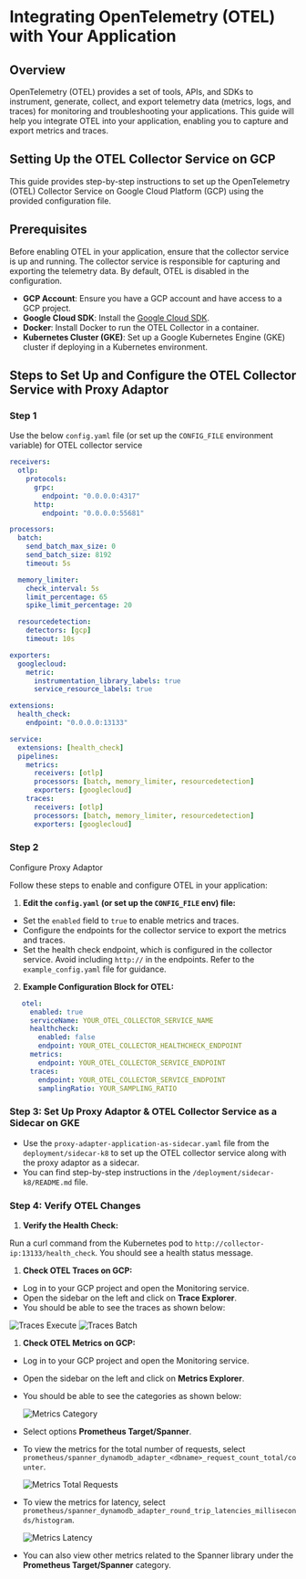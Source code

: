# Integrating OpenTelemetry (OTEL) with Your Application

## Overview

OpenTelemetry (OTEL) provides a set of tools, APIs, and SDKs to
instrument, generate, collect, and export telemetry data (metrics, logs, and traces)
for monitoring and troubleshooting your applications. This guide will help you integrate
OTEL into your application, enabling you to capture and export metrics and traces.

## Setting Up the OTEL Collector Service on GCP

This guide provides step-by-step instructions to set up the
OpenTelemetry (OTEL) Collector Service on
Google Cloud Platform (GCP) using the provided configuration file.

## Prerequisites

Before enabling OTEL in your application, ensure that
the collector service is up and running.
The collector service is responsible for capturing
and exporting the telemetry data.
By default, OTEL is disabled in the configuration.

*   **GCP Account**: Ensure you have a GCP account and have access to a GCP project.
*   **Google Cloud SDK**: Install the [Google Cloud SDK](https://cloud.google.com/sdk/docs/install).
*   **Docker**: Install Docker to run the OTEL Collector in a container.
*   **Kubernetes Cluster (GKE)**: Set up a Google Kubernetes Engine (GKE) cluster
    if deploying in a Kubernetes environment.

## Steps to Set Up and Configure the OTEL Collector Service with Proxy Adaptor

### Step 1

Use the below `config.yaml` file (or set up the
`CONFIG_FILE` environment variable) for OTEL collector service

```yaml
receivers:
  otlp:
    protocols:
      grpc:
        endpoint: "0.0.0.0:4317"
      http:
        endpoint: "0.0.0.0:55681"

processors:
  batch:
    send_batch_max_size: 0
    send_batch_size: 8192
    timeout: 5s

  memory_limiter:
    check_interval: 5s
    limit_percentage: 65
    spike_limit_percentage: 20

  resourcedetection:
    detectors: [gcp]
    timeout: 10s

exporters:
  googlecloud:
    metric:
      instrumentation_library_labels: true
      service_resource_labels: true

extensions:
  health_check:
    endpoint: "0.0.0.0:13133"

service:
  extensions: [health_check]
  pipelines:
    metrics:
      receivers: [otlp]
      processors: [batch, memory_limiter, resourcedetection]
      exporters: [googlecloud]
    traces:
      receivers: [otlp]
      processors: [batch, memory_limiter, resourcedetection]
      exporters: [googlecloud]
```

### Step 2

Configure Proxy Adaptor

Follow these steps to enable and configure OTEL in your application:

1.  **Edit the `config.yaml` (or set up the `CONFIG_FILE` env) file:**
  *   Set the `enabled` field to `true` to enable metrics and traces.
  *   Configure the endpoints for the collector service to export the
  metrics and traces.
  *   Set the health check endpoint, which is configured in the collector service.
      Avoid including `http://` in the endpoints.
      Refer to the `example_config.yaml` file for guidance.

2.  **Example Configuration Block for OTEL:**

```yaml
   otel:
     enabled: true
     serviceName: YOUR_OTEL_COLLECTOR_SERVICE_NAME
     healthcheck:
       enabled: false
       endpoint: YOUR_OTEL_COLLECTOR_HEALTHCHECK_ENDPOINT
     metrics:
       endpoint: YOUR_OTEL_COLLECTOR_SERVICE_ENDPOINT
     traces:
       endpoint: YOUR_OTEL_COLLECTOR_SERVICE_ENDPOINT
       samplingRatio: YOUR_SAMPLING_RATIO
```

### Step 3: Set Up Proxy Adaptor & OTEL Collector Service as a Sidecar on GKE

*   Use the `proxy-adapter-application-as-sidecar.yaml` file from the `deployment/sidecar-k8`
    to set up the OTEL collector service along with the proxy adaptor as a sidecar.
*   You can find step-by-step instructions in the
    `/deployment/sidecar-k8/README.md` file.

### Step 4: Verify OTEL Changes

1.  **Verify the Health Check:**

  Run a curl command from the Kubernetes pod to `http://collector-ip:13133/health_check`.
  You should see a health status message.

1.  **Check OTEL Traces on GCP:**

*   Log in to your GCP project and open the Monitoring service.
*   Open the sidebar on the left and click on **Trace Explorer**.
*   You should be able to see the traces as shown below:

  ![Traces Execute](./img/traces-execute.png)
  ![Traces Batch](./img/traces-batch.png)

1.  **Check OTEL Metrics on GCP:**

*   Log in to your GCP project and open the Monitoring service.
*   Open the sidebar on the left and click on **Metrics Explorer**.
*   You should be able to see the categories as shown below:

    ![Metrics Category](./img/metrics-category.png)

*   Select options **Prometheus Target/Spanner**.
*   To view the metrics for the total number of requests, select `prometheus/spanner_dynamodb_adapter_<dbname>_request_count_total/counter`.

    ![Metrics Total Requests](./img/metrics_total_requests.png)

*   To view the metrics for latency, select `prometheus/spanner_dynamodb_adapter_round_trip_latencies_milliseconds/histogram`.

    ![Metrics Latency](./img/metrics-latency.png)

*   You can also view other metrics related to the
    Spanner library under the **Prometheus Target/Spanner** category.

